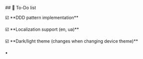\## 📌 To-Do list

☑️ \*\*DDD pattern implementation\*\*

☑️ \*\*Localization support (en, ua)\*\*

☑️ \*\*Dark/light theme (changes when changing device theme)\*\*

▪️

